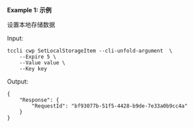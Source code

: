 **Example 1: 示例**

设置本地存储数据

Input: 

```
tccli cwp SetLocalStorageItem --cli-unfold-argument  \
    --Expire 5 \
    --Value value \
    --Key key
```

Output: 
```
{
    "Response": {
        "RequestId": "bf93077b-51f5-4428-b9de-7e33a0b9cc4a"
    }
}
```

